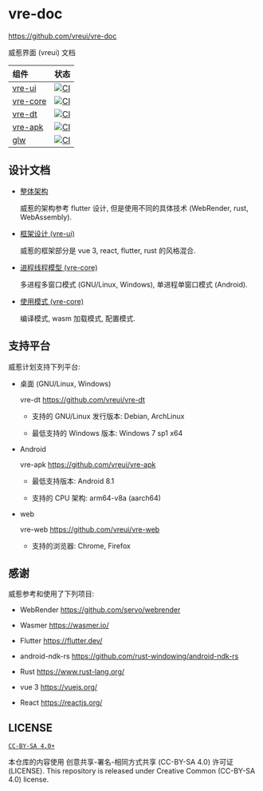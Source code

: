 # vre-doc
<https://github.com/vreui/vre-doc>

威惹界面 (vreui) 文档

| 组件 | 状态 |
| :--- | :--- |
| [vre-ui](https://github.com/vreui/vre-ui) | [![CI](https://github.com/vreui/vre-ui/actions/workflows/ci.yml/badge.svg)](https://github.com/vreui/vre-ui/actions) |
| [vre-core](https://github.com/vreui/vre-core) | [![CI](https://github.com/vreui/vre-core/actions/workflows/ci.yml/badge.svg)](https://github.com/vreui/vre-core/actions) |
| [vre-dt](https://github.com/vreui/vre-dt) | [![CI](https://github.com/vreui/vre-dt/actions/workflows/ci.yml/badge.svg)](https://github.com/vreui/vre-dt/actions) |
| [vre-apk](https://github.com/vreui/vre-dt) | [![CI](https://github.com/vreui/vre-apk/actions/workflows/ci.yml/badge.svg)](https://github.com/vreui/vre-apk/actions) |
| [glw](https://github.com/vreui/glw) | [![CI](https://github.com/vreui/glw/actions/workflows/ci.yml/badge.svg)](https://github.com/vreui/glw/actions) |


## 设计文档

+ [整体架构](./doc/整体架构.md)

  威惹的架构参考 flutter 设计, 但是使用不同的具体技术 (WebRender, rust, WebAssembly).

+ [框架设计 (vre-ui)](./doc/框架设计.md)

  威惹的框架部分是 vue 3, react, flutter, rust 的风格混合.

+ [进程线程模型 (vre-core)](./doc/进程线程模型.md)

  多进程多窗口模式 (GNU/Linux, Windows), 单进程单窗口模式 (Android).

+ [使用模式 (vre-core)](./doc/使用模式.md)

  编译模式, wasm 加载模式, 配置模式.


## 支持平台

威惹计划支持下列平台:

+ 桌面 (GNU/Linux, Windows)

  vre-dt <https://github.com/vreui/vre-dt>

  + 支持的 GNU/Linux 发行版本: Debian, ArchLinux

  + 最低支持的 Windows 版本: Windows 7 sp1 x64

+ Android

  vre-apk <https://github.com/vreui/vre-apk>

  + 最低支持版本: Android 8.1

  + 支持的 CPU 架构: arm64-v8a (aarch64)

+ web

  vre-web <https://github.com/vreui/vre-web>

  + 支持的浏览器: Chrome, Firefox


## 感谢

威惹参考和使用了下列项目:

+ WebRender
  <https://github.com/servo/webrender>

+ Wasmer
  <https://wasmer.io/>

+ Flutter
  <https://flutter.dev/>

+ android-ndk-rs
  <https://github.com/rust-windowing/android-ndk-rs>

+ Rust
  <https://www.rust-lang.org/>

+ vue 3
  <https://vuejs.org/>

+ React
  <https://reactjs.org/>


## LICENSE

[`CC-BY-SA 4.0+`](https://creativecommons.org/licenses/by-sa/4.0/)

本仓库的内容使用 创意共享-署名-相同方式共享 (CC-BY-SA 4.0) 许可证 (LICENSE).
This repository is released under Creative Common (CC-BY-SA 4.0) license.
